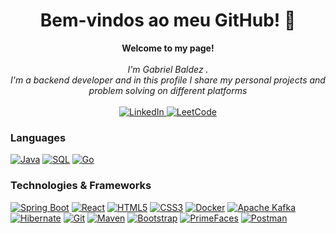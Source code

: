 <h1 align="center">Bem-vindos ao meu GitHub! 👋</h1>

<p align="center">
    <b>Welcome to my page!</b><br><br>
    <i>
        I'm Gabriel Baldez .<br>
        I'm a backend developer and in this profile I share my personal projects and problem solving on different platforms<br>
    </i><br>
    <a href="https://www.linkedin.com/in/gabriel-baldez-6a7847217">
        <img src="https://img.shields.io/badge/LinkedIn-blue?style=flat-square&logo=linkedin" alt="LinkedIn">
    </a>
    </a>
    <a href="https://leetcode.com/GabrielBBaldez/">
        <img src="https://img.shields.io/badge/LeetCode-blue?style=flat-square&logo=LeetCode" alt="LeetCode">
    </a>
</p>

### Languages
[![Java](https://img.shields.io/badge/java-black?style=for-the-badge&logo=openjdk)](https://www.java.com/pt-BR/)
[![SQL](https://img.shields.io/badge/sql-black?style=for-the-badge&logo=mysql)](https://www.mysql.com/)
[![Go](https://img.shields.io/badge/Go-black?style=for-the-badge&logo=go)](https://golang.org/)

### Technologies & Frameworks
[![Spring Boot](https://img.shields.io/badge/Spring%20Boot-black?style=for-the-badge&logo=spring-boot)](https://spring.io/projects/spring-boot)
[![React](https://img.shields.io/badge/react-black?style=for-the-badge&logo=react)](https://react.dev/)
[![HTML5](https://img.shields.io/badge/html5-black?style=for-the-badge&logo=html5)](https://github.com/GabrielBBaldez)
[![CSS3](https://img.shields.io/badge/css3-black?style=for-the-badge&logo=css3)](https://github.com/GabrielBBaldez)
[![Docker](https://img.shields.io/badge/docker-black?style=for-the-badge&logo=docker)](https://www.docker.com/)
[![Apache Kafka](https://img.shields.io/badge/Apache%20Kafka-black?style=for-the-badge&logo=apache-kafka)](https://kafka.apache.org)
[![Hibernate](https://img.shields.io/badge/Hibernate-black?style=for-the-badge&logo=hibernate)](https://hibernate.org/)
[![Git](https://img.shields.io/badge/Git-black?style=for-the-badge&logo=git)](https://git-scm.com/)
[![Maven](https://img.shields.io/badge/Maven-black?style=for-the-badge&logo=apache-maven)](https://maven.apache.org/)
[![Bootstrap](https://img.shields.io/badge/Bootstrap-black?style=for-the-badge&logo=bootstrap)](https://getbootstrap.com/)
[![PrimeFaces](https://img.shields.io/badge/PrimeFaces-black?style=for-the-badge&logo=primefaces)](https://www.primefaces.org/)
[![Postman](https://img.shields.io/badge/Postman-black?style=for-the-badge&logo=postman)](https://www.postman.com/)

